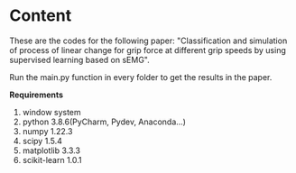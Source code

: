 # Content
These are the codes for the following paper: "Classification and simulation of process of linear change for grip force at different grip speeds by using supervised learning based on sEMG".&nbsp;

Run the main.py function in every folder to get the results in the paper.
&nbsp;

   **Requirements**  
1. window system
2. python 3.8.6(PyCharm, Pydev, Anaconda...)  
3. numpy 1.22.3  
4. scipy 1.5.4  
5. matplotlib 3.3.3  
6. scikit-learn 1.0.1